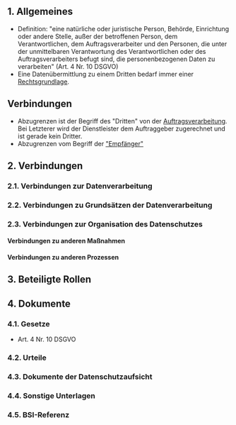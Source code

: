 ## 1. Allgemeines
- Definition: "eine natürliche oder juristische Person, Behörde, Einrichtung oder andere Stelle, außer der betroffenen Person, dem Verantwortlichen, dem Auftragsverarbeiter und den Personen, die unter der unmittelbaren Verantwortung des Verantwortlichen oder des Auftragsverarbeiters befugt sind, die personenbezogenen Daten zu verarbeiten" (Art. 4 Nr. 10 DSGVO)
- Eine Datenübermittlung zu einem Dritten bedarf immer einer [Rechtsgrundlage](../Grundsaetze-Datenverarbeitung/Rechtmaessigkeit.md).
## Verbindungen
- Abzugrenzen ist der Begriff des "Dritten" von der [Auftragsverarbeitung](../Datenverarbeitung/Auftragsverarbeitung.md). Bei Letzterer wird der Dienstleister dem Auftraggeber zugerechnet und ist gerade kein Dritter.
- Abzugrenzen vom Begriff der ["Empfänger"](../Datenverarbeitung/Empfaenger.md)
## 2. Verbindungen
### 2.1. Verbindungen zur Datenverarbeitung
### 2.2. Verbindungen zu Grundsätzen der Datenverarbeitung
### 2.3. Verbindungen zur Organisation des Datenschutzes
#### Verbindungen zu anderen Maßnahmen
#### Verbindungen zu anderen Prozessen
## 3. Beteiligte Rollen
## 4. Dokumente
### 4.1. Gesetze
- Art. 4 Nr. 10 DSGVO
### 4.2. Urteile
### 4.3. Dokumente der Datenschutzaufsicht
### 4.4. Sonstige Unterlagen
### 4.5. BSI-Referenz
